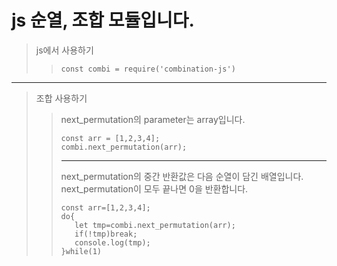 js 순열, 조합 모듈입니다.
=============
> js에서 사용하기  
>>```const combi = require('combination-js')```
* * * 
> 조합 사용하기  
>    >next_permutation의 parameter는 array입니다.  
>><pre><code>const arr = [1,2,3,4];</br>combi.next_permutation(arr);</code></pre><hr/>
>   >next_permutation의 중간 반환값은 다음 순열이 담긴 배열입니다.  
> >next_permutation이 모두 끝나면 0을 반환합니다.
>><pre><code>const arr=[1,2,3,4];<br>do{<br>   let tmp=combi.next_permutation(arr);<br>   if(!tmp)break;<br>   console.log(tmp);<br>}while(1)</code></pre>


